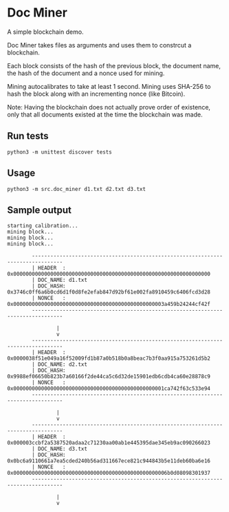# Doc Miner
A simple blockchain demo.

Doc Miner takes files as arguments and uses them to constrcut a blockchain.

Each block consists of the hash of the previous block, the document name, the hash of the document and a nonce used for mining. 

Mining autocalibrates to take at least 1 second. Mining uses SHA-256 to hash the block along with an incrementing nonce (like Bitcoin).

Note: Having the blockchain does not actually prove order of existence, only that all documents existed at the time the blockchain was made.

## Run tests
```
python3 -m unittest discover tests
```

## Usage
```
python3 -m src.doc_miner d1.txt d2.txt d3.txt
```

## Sample output

```
starting calibration...
mining block...
mining block...
mining block...

        --------------------------------------------------------------------------------
        | HEADER  : 0x0000000000000000000000000000000000000000000000000000000000000000
        | DOC_NAME: d1.txt
        | DOC_HASH: 0x3746c0ff6a6b0cd6d1f0d8fe2efab847d92bf61e002fa8910459c6406fcd3d28
        | NONCE   : 0x0000000000000000000000000000000000000000000000003a459b24244cf42f
        --------------------------------------------------------------------------------

                |
                v
        --------------------------------------------------------------------------------
        | HEADER  : 0x0000038f51e049a16f52009fd1b87a0b518b0a8beac7b3f0aa915a753261d5b2
        | DOC_NAME: d2.txt
        | DOC_HASH: 0x9988ef06650b823b7a60166f2de44ca5c6d32de15901edb6cdb4ca60e28878c9
        | NONCE   : 0x0000000000000000000000000000000000000000000000001ca742f63c533e94
        --------------------------------------------------------------------------------

                |
                v
        --------------------------------------------------------------------------------
        | HEADER  : 0x000003ccbf2a5387520adaa2c71230aa00ab1e445395dae345eb9ac090266023
        | DOC_NAME: d3.txt
        | DOC_HASH: 0x0bc6a9110661a7ea5cded240b56ad311667ece821c944843b5e11deb60ba6e16
        | NONCE   : 0x00000000000000000000000000000000000000000000000006b0d08098301937
        --------------------------------------------------------------------------------

                |
                v
```
